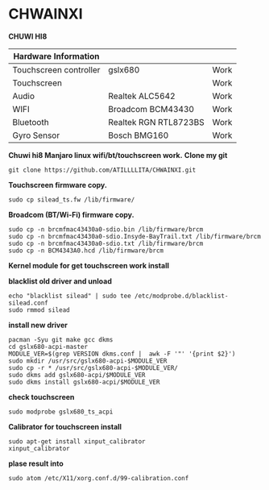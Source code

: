 # CHWAINXI
**CHUWI HI8**

Hardware Information |  |  |
---|---|---
Touchscreen controller | gslx680 | Work
Touchscreen  | | Work
Audio | Realtek ALC5642 | Work
WIFI | Broadcom BCM43430 | Work
Bluetooth | Realtek RGN RTL8723BS | Work
Gyro Sensor | Bosch BMG160 | Work

**Chuwi hi8 Manjaro linux wifi/bt/touchscreen work.**
**Clone my git**
```
git clone https://github.com/ATILLLLITA/CHWAINXI.git
```
**Touchscreen firmware copy.**
```
sudo cp silead_ts.fw /lib/firmware/
```
**Broadcom (BT/Wi-Fi) firmware copy.**
```
sudo cp -n brcmfmac43430a0-sdio.bin /lib/firmware/brcm
sudo cp -n brcmfmac43430a0-sdio.Insyde-BayTrail.txt /lib/firmware/brcm
sudo cp -n brcmfmac43430a0-sdio.txt /lib/firmware/brcm
sudo cp -n BCM4343A0.hcd /lib/firmware/brcm
```
**Kernel module for get touchscreen work install**

**blacklist old driver and unload**
```
echo "blacklist silead" | sudo tee /etc/modprobe.d/blacklist-silead.conf
sudo rmmod silead
```
**install new driver**
```
pacman -Syu git make gcc dkms
cd gslx680-acpi-master
MODULE_VER=$(grep VERSION dkms.conf |  awk -F '"' '{print $2}')
sudo mkdir /usr/src/gslx680-acpi-$MODULE_VER
sudo cp -r * /usr/src/gslx680-acpi-$MODULE_VER/
sudo dkms add gslx680-acpi/$MODULE_VER
sudo dkms install gslx680-acpi/$MODULE_VER
```
**check touchscreen**
```
sudo modprobe gslx680_ts_acpi
```
**Calibrator for touchscreen install**
```
sudo apt-get install xinput_calibrator
xinput_calibrator
```
**plase result into**
```
sudo atom /etc/X11/xorg.conf.d/99-calibration.conf
```
